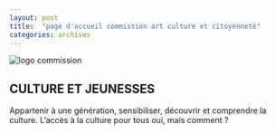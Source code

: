 ```yaml
---
layout: post
title:  "page d'accueil commission art culture et citoyenneté"
categories: archives
---
```


![logo commission](../images/cultureJeunesse.PNG)	

## CULTURE ET JEUNESSES
Appartenir  à  une  génération,  sensibiliser,  découvrir  et comprendre la culture. 
L’accès à la culture  pour  tous  oui, mais comment ?
